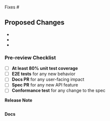 Fixes #

<!-- Please include the 'why' behind your changes if no issue exists -->

## Proposed Changes

<!-- Please categorize your changes:
- :gift: Add new feature
- :bug: Fix bug
- :broom: Update or clean up current behavior
- :wastebasket: Remove feature or internal logic
-->

-
-
-

### Pre-review Checklist

<!-- If these boxes are not checked, you will be asked to complete these requirements or explain why they do not apply to your PR. -->

- [ ] **At least 80% unit test coverage**
- [ ] **E2E tests** for any new behavior
- [ ] **Docs PR** for any user-facing impact
- [ ] **Spec PR** for any new API feature
- [ ] **Conformance test** for any change to the spec

**Release Note**

<!--
:page_facing_up: If this change has user-visible impact, write a release note in the block
below. Include the string "action required" if additional action is required of
users switching to the new release, for example in case of a breaking change.

Write as if you are speaking to users, not other Knative contributors. If this
change has no user-visible impact, no release note is needed.
-->

```release-note

```

**Docs**

<!--
:book: If this change has user-visible impact, link to an issue or PR in
<https://github.com/knative/docs>.
-->

